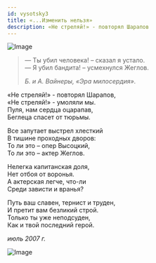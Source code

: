```yaml
---
id: vysotsky3
title: «...Изменить нельзя»
description: «Не стреляй!» - повторял Шарапов
---
```


![Image](/img/p20_1.jpg)

>— Ты убил человека! – сказал я устало.\
>— Я убил бандита! – усмехнулся Жеглов.
>
> _Б. и А. Вайнеры, «Эра милосердия»._

«Не стреляй!» - повторял Шарапов,\
«Не стреляй!» - умоляли мы.\
Пуля, нам сердца оцарапав,\
Беглеца спасет от тюрьмы.

Все запутает выстрел хлесткий\
В тишине проходных дворов:\
То ли это – опер Высоцкий,\
То ли это – актер Жеглов.

Нелегка капитанская доля,\
Нет отбоя от воронья.\
А актерская легче, что-ли\
Среди зависти и вранья?

Путь ваш славен, тернист и труден,\
И претит вам безликий строй.\
Только ты уже неподсуден,\
Как и твой последний герой.

_июль 2007 г._

![Image](/img/p20_2.jpg)
